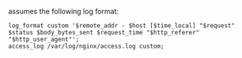assumes the following log format:

```
log_format custom '$remote_addr - $host [$time_local] "$request" $status $body_bytes_sent $request_time "$http_referer" "$http_user_agent"';
access_log /var/log/nginx/access.log custom;
```
